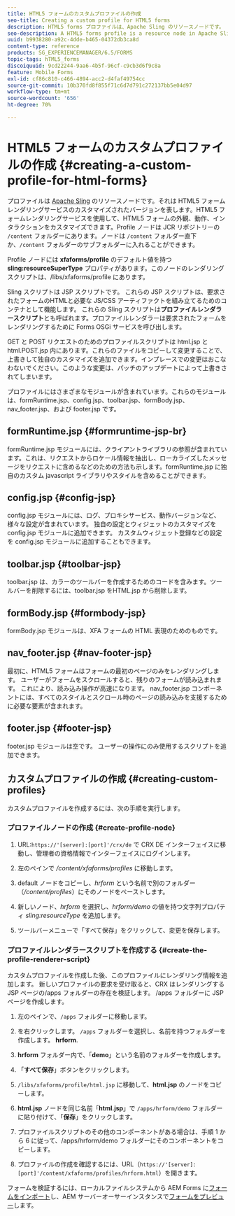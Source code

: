 ```yaml
---
title: HTML5 フォームのカスタムプロファイルの作成
seo-title: Creating a custom profile for HTML5 forms
description: HTML5 forms プロファイルは、Apache Sling のリソースノードです。 これは、カスタマイズされたバージョンのHTML5 forms Render サービスを表します。
seo-description: A HTML5 forms profile is a resource node in Apache Sling. It represents a customized version of HTML5 forms Render service.
uuid: b9938280-a92c-4dde-b465-04372db3ca8d
content-type: reference
products: SG_EXPERIENCEMANAGER/6.5/FORMS
topic-tags: hTML5_forms
discoiquuid: 9cd22244-9aa6-4b5f-96cf-c9cb3d6f9c8a
feature: Mobile Forms
exl-id: cf86c810-c466-4894-acc2-d4faf49754cc
source-git-commit: 10b370fd8f855f71c6d7d791c272137bb5e04d97
workflow-type: tm+mt
source-wordcount: '656'
ht-degree: 70%

---
```


# HTML5 フォームのカスタムプロファイルの作成 {#creating-a-custom-profile-for-html-forms}

プロファイルは [Apache Sling](https://sling.apache.org/) のリソースノードです。それは HTML5 フォームレンダリングサービスのカスタマイズされたバージョンを表します。HTML5 フォームレンダリングサービスを使用して、HTML5 フォームの外観、動作、インタラクションをカスタマイズできます。Profile ノードは JCR リポジトリーの `/content` フォルダーにあります。ノードは `/content` フォルダー直下か、`/content` フォルダーのサブフォルダーに入れることができます。

Profile ノードには **xfaforms/profile** のデフォルト値を持つ **sling:resourceSuperType** プロパティがあります。このノードのレンダリングスクリプトは、/libs/xfaforms/profile にあります。

Sling スクリプトは JSP スクリプトです。 これらの JSP スクリプトは、要求されたフォームのHTMLと必要な JS/CSS アーティファクトを組み立てるためのコンテナとして機能します。 これらの Sling スクリプトは&#x200B;**プロファイルレンダラースクリプト**&#x200B;とも呼ばれます。プロファイルレンダラーは要求されたフォームをレンダリングするために Forms OSGi サービスを呼び出します。

GET と POST リクエストのためのプロファイルスクリプトは html.jsp と html.POST.jsp 内にあります。これらのファイルをコピーして変更することで、上書きして独自のカスタマイズを追加できます。インプレースでの変更はおこなわないでください。このような変更は、パッチのアップデートによって上書きされてしまいます。

プロファイルにはさまざまなモジュールが含まれています。これらのモジュールは、formRuntime.jsp、config.jsp、toolbar.jsp、formBody.jsp、nav_footer.jsp、および footer.jsp です。

## formRuntime.jsp {#formruntime-jsp-br}

formRuntime.jsp モジュールには、クライアントライブラリの参照が含まれています。これは、リクエストからロケール情報を抽出し、ローカライズしたメッセージをリクエストに含めるなどのための方法も示します。formRuntime.jsp に独自のカスタム javascript ライブラリやスタイルを含めることができます。

## config.jsp {#config-jsp}

config.jsp モジュールには、ログ、プロキシサービス、動作バージョンなど、様々な設定が含まれています。 独自の設定とウィジェットのカスタマイズを config.jsp モジュールに追加できます。 カスタムウィジェット登録などの設定を config.jsp モジュールに追加することもできます。

## toolbar.jsp {#toolbar-jsp}

toolbar.jsp は、カラーのツールバーを作成するためのコードを含みます。ツールバーを削除するには、toolbar.jsp をHTML.jsp から削除します。

## formBody.jsp {#formbody-jsp}

formBody.jsp モジュールは、XFA フォームの HTML 表現のためのものです。

## nav_footer.jsp {#nav-footer-jsp}

最初に、HTML5 フォームはフォームの最初のページのみをレンダリングします。 ユーザーがフォームをスクロールすると、残りのフォームが読み込まれます。 これにより、読み込み操作が高速になります。 nav_footer.jsp コンポーネントには、すべてのスタイルとスクロール時のページの読み込みを支援するために必要な要素が含まれます。 

## footer.jsp {#footer-jsp}

footer.jsp モジュールは空です。 ユーザーの操作にのみ使用するスクリプトを追加できます。

## カスタムプロファイルの作成 {#creating-custom-profiles}

カスタムプロファイルを作成するには、次の手順を実行します。

### プロファイルノードの作成 {#create-profile-node}

1. URL:`https://'[server]:[port]'/crx/de` で CRX DE インターフェイスに移動し、管理者の資格情報でインターフェイスにログインします。

1. 左のペインで */content/xfaforms/profiles* に移動します。

1. default ノードをコピーし、*hrform* という名前で別のフォルダー（*/content/profiles*）にそのノードをペーストします。

1. 新しいノード、*hrform* を選択し、*hrform/demo* の値を持つ文字列プロパティ *sling:resourceType* を追加します。

1. ツールバーメニューで「すべて保存」をクリックして、変更を保存します。

### プロファイルレンダラースクリプトを作成する {#create-the-profile-renderer-script}

カスタムプロファイルを作成した後、このプロファイルにレンダリング情報を追加します。 新しいプロファイルの要求を受け取ると、CRX はレンダリングする JSP ページの/apps フォルダーの存在を検証します。 /apps フォルダーに JSP ページを作成します。

1. 左のペインで、`/apps` フォルダーに移動します。
1. を右クリックします。 `/apps` フォルダーを選択し、名前を持つフォルダーを作成します。 **hrform**.
1. **hrform** フォルダー内で、「**demo**」という名前のフォルダーを作成します。
1. 「**すべて保存**」ボタンをクリックします。
1. `/libs/xfaforms/profile/html.jsp` に移動して、**html.jsp** のノードをコピーします。
1. **html.jsp** ノードを同じ名前「**html.jsp**」で `/apps/hrform/demo` フォルダーに貼り付けて、「**保存**」をクリックします。
1. プロファイルスクリプトのその他のコンポーネントがある場合は、手順 1 から 6 に従って、/apps/hrform/demo フォルダーにそのコンポーネントをコピーします。

1. プロファイルの作成を確認するには、URL（`https://'[server]:[port]'/content/xfaforms/profiles/hrform.html`）を開きます。

フォームを検証するには、ローカルファイルシステムから AEM Forms に[フォームをインポート](/help/forms/using/get-xdp-pdf-documents-aem.md)し、AEM サーバーオーサーインスタンスで[フォームをプレビュー](/help/forms/using/previewing-forms.md)します。
